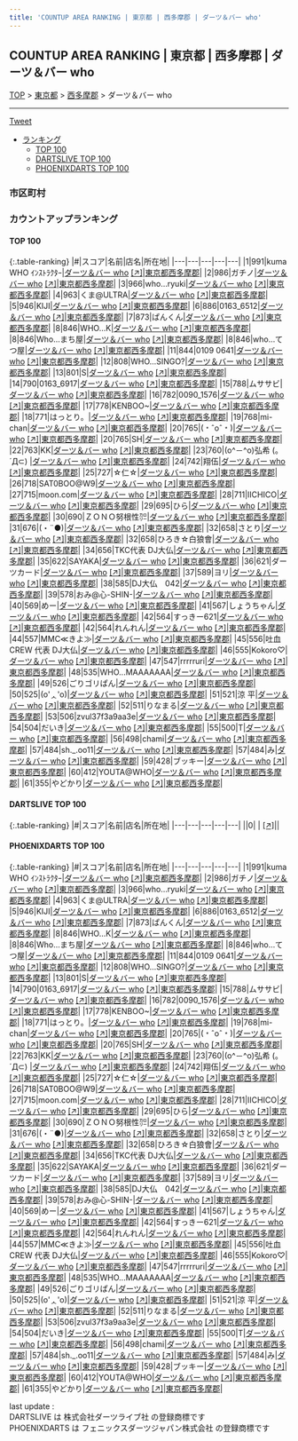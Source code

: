 ```yaml
---
title: 'COUNTUP AREA RANKING | 東京都 | 西多摩郡 | ダーツ＆バー who'
---
```

## COUNTUP AREA RANKING | 東京都 | 西多摩郡 | ダーツ＆バー who

[TOP](/darts/rank/) > [東京都](/darts/rank/東京都/) > [西多摩郡](/darts/rank/東京都/西多摩郡/) > ダーツ＆バー who

___

<a href="https://twitter.com/share?ref_src=twsrc%5Etfw" data-text="COUNTUP AREA RANKING | 東京都西多摩郡ダーツ＆バー who" class="twitter-share-button" data-hashtags="DARTSLIVE,PHOENIXDARTS,darts,ダーツ" data-show-count="false">Tweet</a>

* [ランキング](#カウントアップランキング)
    * [TOP 100](#top-100)
    * [DARTSLIVE TOP 100](#dartslive-top-100)
    * [PHOENIXDARTS TOP 100](#phoenixdarts-top-100)

### 市区町村

<ul>

</ul>

### カウントアップランキング

#### TOP 100



{:.table-ranking}
|#|スコア|名前|店名|所在地|
|---|---|---|---|---|
|1|991|<span class="rank-name-pd">kuma WHO ｲﾝｽﾄﾗｸﾀｰ</span>|<a href="/darts/rank/shops/52078.html">ダーツ＆バー who</a> <a href="https://vs.phoenixdarts.com/jp/shop/shopDetailInfo/s_52078?s_seq=52078">[↗]</a>|<a href="/darts/rank/東京都/西多摩郡">東京都西多摩郡</a>|
|2|986|<span class="rank-name-pd">ガチノ</span>|<a href="/darts/rank/shops/52078.html">ダーツ＆バー who</a> <a href="https://vs.phoenixdarts.com/jp/shop/shopDetailInfo/s_52078?s_seq=52078">[↗]</a>|<a href="/darts/rank/東京都/西多摩郡">東京都西多摩郡</a>|
|3|966|<span class="rank-name-pd">who...ryuki</span>|<a href="/darts/rank/shops/52078.html">ダーツ＆バー who</a> <a href="https://vs.phoenixdarts.com/jp/shop/shopDetailInfo/s_52078?s_seq=52078">[↗]</a>|<a href="/darts/rank/東京都/西多摩郡">東京都西多摩郡</a>|
|4|963|<span class="rank-name-pd">くま@ULTRA</span>|<a href="/darts/rank/shops/52078.html">ダーツ＆バー who</a> <a href="https://vs.phoenixdarts.com/jp/shop/shopDetailInfo/s_52078?s_seq=52078">[↗]</a>|<a href="/darts/rank/東京都/西多摩郡">東京都西多摩郡</a>|
|5|946|<span class="rank-name-pd">KIJI</span>|<a href="/darts/rank/shops/52078.html">ダーツ＆バー who</a> <a href="https://vs.phoenixdarts.com/jp/shop/shopDetailInfo/s_52078?s_seq=52078">[↗]</a>|<a href="/darts/rank/東京都/西多摩郡">東京都西多摩郡</a>|
|6|886|<span class="rank-name-pd">0163_6512</span>|<a href="/darts/rank/shops/52078.html">ダーツ＆バー who</a> <a href="https://vs.phoenixdarts.com/jp/shop/shopDetailInfo/s_52078?s_seq=52078">[↗]</a>|<a href="/darts/rank/東京都/西多摩郡">東京都西多摩郡</a>|
|7|873|<span class="rank-name-pd">ぱんくん</span>|<a href="/darts/rank/shops/52078.html">ダーツ＆バー who</a> <a href="https://vs.phoenixdarts.com/jp/shop/shopDetailInfo/s_52078?s_seq=52078">[↗]</a>|<a href="/darts/rank/東京都/西多摩郡">東京都西多摩郡</a>|
|8|846|<span class="rank-name-pd">WHO...K</span>|<a href="/darts/rank/shops/52078.html">ダーツ＆バー who</a> <a href="https://vs.phoenixdarts.com/jp/shop/shopDetailInfo/s_52078?s_seq=52078">[↗]</a>|<a href="/darts/rank/東京都/西多摩郡">東京都西多摩郡</a>|
|8|846|<span class="rank-name-pd">Who...まち屋</span>|<a href="/darts/rank/shops/52078.html">ダーツ＆バー who</a> <a href="https://vs.phoenixdarts.com/jp/shop/shopDetailInfo/s_52078?s_seq=52078">[↗]</a>|<a href="/darts/rank/東京都/西多摩郡">東京都西多摩郡</a>|
|8|846|<span class="rank-name-pd">who...てつ屋</span>|<a href="/darts/rank/shops/52078.html">ダーツ＆バー who</a> <a href="https://vs.phoenixdarts.com/jp/shop/shopDetailInfo/s_52078?s_seq=52078">[↗]</a>|<a href="/darts/rank/東京都/西多摩郡">東京都西多摩郡</a>|
|11|844|<span class="rank-name-pd">0109 0641</span>|<a href="/darts/rank/shops/52078.html">ダーツ＆バー who</a> <a href="https://vs.phoenixdarts.com/jp/shop/shopDetailInfo/s_52078?s_seq=52078">[↗]</a>|<a href="/darts/rank/東京都/西多摩郡">東京都西多摩郡</a>|
|12|808|<span class="rank-name-pd">WHO...SINGO?</span>|<a href="/darts/rank/shops/52078.html">ダーツ＆バー who</a> <a href="https://vs.phoenixdarts.com/jp/shop/shopDetailInfo/s_52078?s_seq=52078">[↗]</a>|<a href="/darts/rank/東京都/西多摩郡">東京都西多摩郡</a>|
|13|801|<span class="rank-name-pd">S</span>|<a href="/darts/rank/shops/52078.html">ダーツ＆バー who</a> <a href="https://vs.phoenixdarts.com/jp/shop/shopDetailInfo/s_52078?s_seq=52078">[↗]</a>|<a href="/darts/rank/東京都/西多摩郡">東京都西多摩郡</a>|
|14|790|<span class="rank-name-pd">0163_6917</span>|<a href="/darts/rank/shops/52078.html">ダーツ＆バー who</a> <a href="https://vs.phoenixdarts.com/jp/shop/shopDetailInfo/s_52078?s_seq=52078">[↗]</a>|<a href="/darts/rank/東京都/西多摩郡">東京都西多摩郡</a>|
|15|788|<span class="rank-name-pd">ムササビ</span>|<a href="/darts/rank/shops/52078.html">ダーツ＆バー who</a> <a href="https://vs.phoenixdarts.com/jp/shop/shopDetailInfo/s_52078?s_seq=52078">[↗]</a>|<a href="/darts/rank/東京都/西多摩郡">東京都西多摩郡</a>|
|16|782|<span class="rank-name-pd">0090_1576</span>|<a href="/darts/rank/shops/52078.html">ダーツ＆バー who</a> <a href="https://vs.phoenixdarts.com/jp/shop/shopDetailInfo/s_52078?s_seq=52078">[↗]</a>|<a href="/darts/rank/東京都/西多摩郡">東京都西多摩郡</a>|
|17|778|<span class="rank-name-pd">KENBOO~</span>|<a href="/darts/rank/shops/52078.html">ダーツ＆バー who</a> <a href="https://vs.phoenixdarts.com/jp/shop/shopDetailInfo/s_52078?s_seq=52078">[↗]</a>|<a href="/darts/rank/東京都/西多摩郡">東京都西多摩郡</a>|
|18|771|<span class="rank-name-pd">はっとり。</span>|<a href="/darts/rank/shops/52078.html">ダーツ＆バー who</a> <a href="https://vs.phoenixdarts.com/jp/shop/shopDetailInfo/s_52078?s_seq=52078">[↗]</a>|<a href="/darts/rank/東京都/西多摩郡">東京都西多摩郡</a>|
|19|768|<span class="rank-name-pd">mi-chan</span>|<a href="/darts/rank/shops/52078.html">ダーツ＆バー who</a> <a href="https://vs.phoenixdarts.com/jp/shop/shopDetailInfo/s_52078?s_seq=52078">[↗]</a>|<a href="/darts/rank/東京都/西多摩郡">東京都西多摩郡</a>|
|20|765|<span class="rank-name-pd">(﹡ˆoˆ﹡)</span>|<a href="/darts/rank/shops/52078.html">ダーツ＆バー who</a> <a href="https://vs.phoenixdarts.com/jp/shop/shopDetailInfo/s_52078?s_seq=52078">[↗]</a>|<a href="/darts/rank/東京都/西多摩郡">東京都西多摩郡</a>|
|20|765|<span class="rank-name-pd">SH</span>|<a href="/darts/rank/shops/52078.html">ダーツ＆バー who</a> <a href="https://vs.phoenixdarts.com/jp/shop/shopDetailInfo/s_52078?s_seq=52078">[↗]</a>|<a href="/darts/rank/東京都/西多摩郡">東京都西多摩郡</a>|
|22|763|<span class="rank-name-pd">KK</span>|<a href="/darts/rank/shops/52078.html">ダーツ＆バー who</a> <a href="https://vs.phoenixdarts.com/jp/shop/shopDetailInfo/s_52078?s_seq=52078">[↗]</a>|<a href="/darts/rank/東京都/西多摩郡">東京都西多摩郡</a>|
|23|760|<span class="rank-name-pd">(o^－^o)弘希 (。´Д⊂)     </span>|<a href="/darts/rank/shops/52078.html">ダーツ＆バー who</a> <a href="https://vs.phoenixdarts.com/jp/shop/shopDetailInfo/s_52078?s_seq=52078">[↗]</a>|<a href="/darts/rank/東京都/西多摩郡">東京都西多摩郡</a>|
|24|742|<span class="rank-name-pd">翔伍</span>|<a href="/darts/rank/shops/52078.html">ダーツ＆バー who</a> <a href="https://vs.phoenixdarts.com/jp/shop/shopDetailInfo/s_52078?s_seq=52078">[↗]</a>|<a href="/darts/rank/東京都/西多摩郡">東京都西多摩郡</a>|
|25|727|<span class="rank-name-pd">☆仁☆</span>|<a href="/darts/rank/shops/52078.html">ダーツ＆バー who</a> <a href="https://vs.phoenixdarts.com/jp/shop/shopDetailInfo/s_52078?s_seq=52078">[↗]</a>|<a href="/darts/rank/東京都/西多摩郡">東京都西多摩郡</a>|
|26|718|<span class="rank-name-pd">SAT0BOO@W9</span>|<a href="/darts/rank/shops/52078.html">ダーツ＆バー who</a> <a href="https://vs.phoenixdarts.com/jp/shop/shopDetailInfo/s_52078?s_seq=52078">[↗]</a>|<a href="/darts/rank/東京都/西多摩郡">東京都西多摩郡</a>|
|27|715|<span class="rank-name-pd">moon.com</span>|<a href="/darts/rank/shops/52078.html">ダーツ＆バー who</a> <a href="https://vs.phoenixdarts.com/jp/shop/shopDetailInfo/s_52078?s_seq=52078">[↗]</a>|<a href="/darts/rank/東京都/西多摩郡">東京都西多摩郡</a>|
|28|711|<span class="rank-name-pd">IICHICO</span>|<a href="/darts/rank/shops/52078.html">ダーツ＆バー who</a> <a href="https://vs.phoenixdarts.com/jp/shop/shopDetailInfo/s_52078?s_seq=52078">[↗]</a>|<a href="/darts/rank/東京都/西多摩郡">東京都西多摩郡</a>|
|29|695|<span class="rank-name-pd">ひら</span>|<a href="/darts/rank/shops/52078.html">ダーツ＆バー who</a> <a href="https://vs.phoenixdarts.com/jp/shop/shopDetailInfo/s_52078?s_seq=52078">[↗]</a>|<a href="/darts/rank/東京都/西多摩郡">東京都西多摩郡</a>|
|30|690|<span class="rank-name-pd">ＺＯＮＯ努根性㌍</span>|<a href="/darts/rank/shops/52078.html">ダーツ＆バー who</a> <a href="https://vs.phoenixdarts.com/jp/shop/shopDetailInfo/s_52078?s_seq=52078">[↗]</a>|<a href="/darts/rank/東京都/西多摩郡">東京都西多摩郡</a>|
|31|676|<span class="rank-name-pd">(・¨●)</span>|<a href="/darts/rank/shops/52078.html">ダーツ＆バー who</a> <a href="https://vs.phoenixdarts.com/jp/shop/shopDetailInfo/s_52078?s_seq=52078">[↗]</a>|<a href="/darts/rank/東京都/西多摩郡">東京都西多摩郡</a>|
|32|658|<span class="rank-name-pd">さとり</span>|<a href="/darts/rank/shops/52078.html">ダーツ＆バー who</a> <a href="https://vs.phoenixdarts.com/jp/shop/shopDetailInfo/s_52078?s_seq=52078">[↗]</a>|<a href="/darts/rank/東京都/西多摩郡">東京都西多摩郡</a>|
|32|658|<span class="rank-name-pd">ひろき☆白狼會</span>|<a href="/darts/rank/shops/52078.html">ダーツ＆バー who</a> <a href="https://vs.phoenixdarts.com/jp/shop/shopDetailInfo/s_52078?s_seq=52078">[↗]</a>|<a href="/darts/rank/東京都/西多摩郡">東京都西多摩郡</a>|
|34|656|<span class="rank-name-pd">TKC代表 DJ大仏</span>|<a href="/darts/rank/shops/52078.html">ダーツ＆バー who</a> <a href="https://vs.phoenixdarts.com/jp/shop/shopDetailInfo/s_52078?s_seq=52078">[↗]</a>|<a href="/darts/rank/東京都/西多摩郡">東京都西多摩郡</a>|
|35|622|<span class="rank-name-pd">SAYAKA</span>|<a href="/darts/rank/shops/52078.html">ダーツ＆バー who</a> <a href="https://vs.phoenixdarts.com/jp/shop/shopDetailInfo/s_52078?s_seq=52078">[↗]</a>|<a href="/darts/rank/東京都/西多摩郡">東京都西多摩郡</a>|
|36|621|<span class="rank-name-pd">ダーツカード</span>|<a href="/darts/rank/shops/52078.html">ダーツ＆バー who</a> <a href="https://vs.phoenixdarts.com/jp/shop/shopDetailInfo/s_52078?s_seq=52078">[↗]</a>|<a href="/darts/rank/東京都/西多摩郡">東京都西多摩郡</a>|
|37|589|<span class="rank-name-pd">ヨリ</span>|<a href="/darts/rank/shops/52078.html">ダーツ＆バー who</a> <a href="https://vs.phoenixdarts.com/jp/shop/shopDetailInfo/s_52078?s_seq=52078">[↗]</a>|<a href="/darts/rank/東京都/西多摩郡">東京都西多摩郡</a>|
|38|585|<span class="rank-name-pd">DJ大仏　042</span>|<a href="/darts/rank/shops/52078.html">ダーツ＆バー who</a> <a href="https://vs.phoenixdarts.com/jp/shop/shopDetailInfo/s_52078?s_seq=52078">[↗]</a>|<a href="/darts/rank/東京都/西多摩郡">東京都西多摩郡</a>|
|39|578|<span class="rank-name-pd">おみ@心-SHIN-</span>|<a href="/darts/rank/shops/52078.html">ダーツ＆バー who</a> <a href="https://vs.phoenixdarts.com/jp/shop/shopDetailInfo/s_52078?s_seq=52078">[↗]</a>|<a href="/darts/rank/東京都/西多摩郡">東京都西多摩郡</a>|
|40|569|<span class="rank-name-pd">めー</span>|<a href="/darts/rank/shops/52078.html">ダーツ＆バー who</a> <a href="https://vs.phoenixdarts.com/jp/shop/shopDetailInfo/s_52078?s_seq=52078">[↗]</a>|<a href="/darts/rank/東京都/西多摩郡">東京都西多摩郡</a>|
|41|567|<span class="rank-name-pd">しょうちゃん</span>|<a href="/darts/rank/shops/52078.html">ダーツ＆バー who</a> <a href="https://vs.phoenixdarts.com/jp/shop/shopDetailInfo/s_52078?s_seq=52078">[↗]</a>|<a href="/darts/rank/東京都/西多摩郡">東京都西多摩郡</a>|
|42|564|<span class="rank-name-pd">すっきー621</span>|<a href="/darts/rank/shops/52078.html">ダーツ＆バー who</a> <a href="https://vs.phoenixdarts.com/jp/shop/shopDetailInfo/s_52078?s_seq=52078">[↗]</a>|<a href="/darts/rank/東京都/西多摩郡">東京都西多摩郡</a>|
|42|564|<span class="rank-name-pd">れんれん</span>|<a href="/darts/rank/shops/52078.html">ダーツ＆バー who</a> <a href="https://vs.phoenixdarts.com/jp/shop/shopDetailInfo/s_52078?s_seq=52078">[↗]</a>|<a href="/darts/rank/東京都/西多摩郡">東京都西多摩郡</a>|
|44|557|<span class="rank-name-pd">MMC≪きよ≫</span>|<a href="/darts/rank/shops/52078.html">ダーツ＆バー who</a> <a href="https://vs.phoenixdarts.com/jp/shop/shopDetailInfo/s_52078?s_seq=52078">[↗]</a>|<a href="/darts/rank/東京都/西多摩郡">東京都西多摩郡</a>|
|45|556|<span class="rank-name-pd">吐血CREW 代表 DJ大仏</span>|<a href="/darts/rank/shops/52078.html">ダーツ＆バー who</a> <a href="https://vs.phoenixdarts.com/jp/shop/shopDetailInfo/s_52078?s_seq=52078">[↗]</a>|<a href="/darts/rank/東京都/西多摩郡">東京都西多摩郡</a>|
|46|555|<span class="rank-name-pd">Kokoro♡</span>|<a href="/darts/rank/shops/52078.html">ダーツ＆バー who</a> <a href="https://vs.phoenixdarts.com/jp/shop/shopDetailInfo/s_52078?s_seq=52078">[↗]</a>|<a href="/darts/rank/東京都/西多摩郡">東京都西多摩郡</a>|
|47|547|<span class="rank-name-pd">rrrrruri</span>|<a href="/darts/rank/shops/52078.html">ダーツ＆バー who</a> <a href="https://vs.phoenixdarts.com/jp/shop/shopDetailInfo/s_52078?s_seq=52078">[↗]</a>|<a href="/darts/rank/東京都/西多摩郡">東京都西多摩郡</a>|
|48|535|<span class="rank-name-pd">WHO...MAAAAAAA</span>|<a href="/darts/rank/shops/52078.html">ダーツ＆バー who</a> <a href="https://vs.phoenixdarts.com/jp/shop/shopDetailInfo/s_52078?s_seq=52078">[↗]</a>|<a href="/darts/rank/東京都/西多摩郡">東京都西多摩郡</a>|
|49|526|<span class="rank-name-pd">ごりゴリぱん</span>|<a href="/darts/rank/shops/52078.html">ダーツ＆バー who</a> <a href="https://vs.phoenixdarts.com/jp/shop/shopDetailInfo/s_52078?s_seq=52078">[↗]</a>|<a href="/darts/rank/東京都/西多摩郡">東京都西多摩郡</a>|
|50|525|<span class="rank-name-pd">(o&#x27;ᆺ&#x27;o)</span>|<a href="/darts/rank/shops/52078.html">ダーツ＆バー who</a> <a href="https://vs.phoenixdarts.com/jp/shop/shopDetailInfo/s_52078?s_seq=52078">[↗]</a>|<a href="/darts/rank/東京都/西多摩郡">東京都西多摩郡</a>|
|51|521|<span class="rank-name-pd">涼 平</span>|<a href="/darts/rank/shops/52078.html">ダーツ＆バー who</a> <a href="https://vs.phoenixdarts.com/jp/shop/shopDetailInfo/s_52078?s_seq=52078">[↗]</a>|<a href="/darts/rank/東京都/西多摩郡">東京都西多摩郡</a>|
|52|511|<span class="rank-name-pd">りなまる</span>|<a href="/darts/rank/shops/52078.html">ダーツ＆バー who</a> <a href="https://vs.phoenixdarts.com/jp/shop/shopDetailInfo/s_52078?s_seq=52078">[↗]</a>|<a href="/darts/rank/東京都/西多摩郡">東京都西多摩郡</a>|
|53|506|<span class="rank-name-pd">zvul37f3a9aa3e</span>|<a href="/darts/rank/shops/52078.html">ダーツ＆バー who</a> <a href="https://vs.phoenixdarts.com/jp/shop/shopDetailInfo/s_52078?s_seq=52078">[↗]</a>|<a href="/darts/rank/東京都/西多摩郡">東京都西多摩郡</a>|
|54|504|<span class="rank-name-pd">だいき</span>|<a href="/darts/rank/shops/52078.html">ダーツ＆バー who</a> <a href="https://vs.phoenixdarts.com/jp/shop/shopDetailInfo/s_52078?s_seq=52078">[↗]</a>|<a href="/darts/rank/東京都/西多摩郡">東京都西多摩郡</a>|
|55|500|<span class="rank-name-pd">T</span>|<a href="/darts/rank/shops/52078.html">ダーツ＆バー who</a> <a href="https://vs.phoenixdarts.com/jp/shop/shopDetailInfo/s_52078?s_seq=52078">[↗]</a>|<a href="/darts/rank/東京都/西多摩郡">東京都西多摩郡</a>|
|56|498|<span class="rank-name-pd">chami</span>|<a href="/darts/rank/shops/52078.html">ダーツ＆バー who</a> <a href="https://vs.phoenixdarts.com/jp/shop/shopDetailInfo/s_52078?s_seq=52078">[↗]</a>|<a href="/darts/rank/東京都/西多摩郡">東京都西多摩郡</a>|
|57|484|<span class="rank-name-pd">sh._.oo11</span>|<a href="/darts/rank/shops/52078.html">ダーツ＆バー who</a> <a href="https://vs.phoenixdarts.com/jp/shop/shopDetailInfo/s_52078?s_seq=52078">[↗]</a>|<a href="/darts/rank/東京都/西多摩郡">東京都西多摩郡</a>|
|57|484|<span class="rank-name-pd">み</span>|<a href="/darts/rank/shops/52078.html">ダーツ＆バー who</a> <a href="https://vs.phoenixdarts.com/jp/shop/shopDetailInfo/s_52078?s_seq=52078">[↗]</a>|<a href="/darts/rank/東京都/西多摩郡">東京都西多摩郡</a>|
|59|428|<span class="rank-name-pd">ブッキー</span>|<a href="/darts/rank/shops/52078.html">ダーツ＆バー who</a> <a href="https://vs.phoenixdarts.com/jp/shop/shopDetailInfo/s_52078?s_seq=52078">[↗]</a>|<a href="/darts/rank/東京都/西多摩郡">東京都西多摩郡</a>|
|60|412|<span class="rank-name-pd">YOUTA@WHO</span>|<a href="/darts/rank/shops/52078.html">ダーツ＆バー who</a> <a href="https://vs.phoenixdarts.com/jp/shop/shopDetailInfo/s_52078?s_seq=52078">[↗]</a>|<a href="/darts/rank/東京都/西多摩郡">東京都西多摩郡</a>|
|61|355|<span class="rank-name-pd">やどかり</span>|<a href="/darts/rank/shops/52078.html">ダーツ＆バー who</a> <a href="https://vs.phoenixdarts.com/jp/shop/shopDetailInfo/s_52078?s_seq=52078">[↗]</a>|<a href="/darts/rank/東京都/西多摩郡">東京都西多摩郡</a>|


#### DARTSLIVE TOP 100



{:.table-ranking}
|#|スコア|名前|店名|所在地|
|---|---|---|---|---|
||0|<span class="rank-name-dl"> </span>|<a href="/darts/rank/shops/.html"></a> <a href="">[↗]</a>|<a href="/darts/rank//"></a>|


#### PHOENIXDARTS TOP 100



{:.table-ranking}
|#|スコア|名前|店名|所在地|
|---|---|---|---|---|
|1|991|<span class="rank-name-pd">kuma WHO ｲﾝｽﾄﾗｸﾀｰ</span>|<a href="/darts/rank/shops/52078.html">ダーツ＆バー who</a> <a href="https://vs.phoenixdarts.com/jp/shop/shopDetailInfo/s_52078?s_seq=52078">[↗]</a>|<a href="/darts/rank/東京都/西多摩郡">東京都西多摩郡</a>|
|2|986|<span class="rank-name-pd">ガチノ</span>|<a href="/darts/rank/shops/52078.html">ダーツ＆バー who</a> <a href="https://vs.phoenixdarts.com/jp/shop/shopDetailInfo/s_52078?s_seq=52078">[↗]</a>|<a href="/darts/rank/東京都/西多摩郡">東京都西多摩郡</a>|
|3|966|<span class="rank-name-pd">who...ryuki</span>|<a href="/darts/rank/shops/52078.html">ダーツ＆バー who</a> <a href="https://vs.phoenixdarts.com/jp/shop/shopDetailInfo/s_52078?s_seq=52078">[↗]</a>|<a href="/darts/rank/東京都/西多摩郡">東京都西多摩郡</a>|
|4|963|<span class="rank-name-pd">くま@ULTRA</span>|<a href="/darts/rank/shops/52078.html">ダーツ＆バー who</a> <a href="https://vs.phoenixdarts.com/jp/shop/shopDetailInfo/s_52078?s_seq=52078">[↗]</a>|<a href="/darts/rank/東京都/西多摩郡">東京都西多摩郡</a>|
|5|946|<span class="rank-name-pd">KIJI</span>|<a href="/darts/rank/shops/52078.html">ダーツ＆バー who</a> <a href="https://vs.phoenixdarts.com/jp/shop/shopDetailInfo/s_52078?s_seq=52078">[↗]</a>|<a href="/darts/rank/東京都/西多摩郡">東京都西多摩郡</a>|
|6|886|<span class="rank-name-pd">0163_6512</span>|<a href="/darts/rank/shops/52078.html">ダーツ＆バー who</a> <a href="https://vs.phoenixdarts.com/jp/shop/shopDetailInfo/s_52078?s_seq=52078">[↗]</a>|<a href="/darts/rank/東京都/西多摩郡">東京都西多摩郡</a>|
|7|873|<span class="rank-name-pd">ぱんくん</span>|<a href="/darts/rank/shops/52078.html">ダーツ＆バー who</a> <a href="https://vs.phoenixdarts.com/jp/shop/shopDetailInfo/s_52078?s_seq=52078">[↗]</a>|<a href="/darts/rank/東京都/西多摩郡">東京都西多摩郡</a>|
|8|846|<span class="rank-name-pd">WHO...K</span>|<a href="/darts/rank/shops/52078.html">ダーツ＆バー who</a> <a href="https://vs.phoenixdarts.com/jp/shop/shopDetailInfo/s_52078?s_seq=52078">[↗]</a>|<a href="/darts/rank/東京都/西多摩郡">東京都西多摩郡</a>|
|8|846|<span class="rank-name-pd">Who...まち屋</span>|<a href="/darts/rank/shops/52078.html">ダーツ＆バー who</a> <a href="https://vs.phoenixdarts.com/jp/shop/shopDetailInfo/s_52078?s_seq=52078">[↗]</a>|<a href="/darts/rank/東京都/西多摩郡">東京都西多摩郡</a>|
|8|846|<span class="rank-name-pd">who...てつ屋</span>|<a href="/darts/rank/shops/52078.html">ダーツ＆バー who</a> <a href="https://vs.phoenixdarts.com/jp/shop/shopDetailInfo/s_52078?s_seq=52078">[↗]</a>|<a href="/darts/rank/東京都/西多摩郡">東京都西多摩郡</a>|
|11|844|<span class="rank-name-pd">0109 0641</span>|<a href="/darts/rank/shops/52078.html">ダーツ＆バー who</a> <a href="https://vs.phoenixdarts.com/jp/shop/shopDetailInfo/s_52078?s_seq=52078">[↗]</a>|<a href="/darts/rank/東京都/西多摩郡">東京都西多摩郡</a>|
|12|808|<span class="rank-name-pd">WHO...SINGO?</span>|<a href="/darts/rank/shops/52078.html">ダーツ＆バー who</a> <a href="https://vs.phoenixdarts.com/jp/shop/shopDetailInfo/s_52078?s_seq=52078">[↗]</a>|<a href="/darts/rank/東京都/西多摩郡">東京都西多摩郡</a>|
|13|801|<span class="rank-name-pd">S</span>|<a href="/darts/rank/shops/52078.html">ダーツ＆バー who</a> <a href="https://vs.phoenixdarts.com/jp/shop/shopDetailInfo/s_52078?s_seq=52078">[↗]</a>|<a href="/darts/rank/東京都/西多摩郡">東京都西多摩郡</a>|
|14|790|<span class="rank-name-pd">0163_6917</span>|<a href="/darts/rank/shops/52078.html">ダーツ＆バー who</a> <a href="https://vs.phoenixdarts.com/jp/shop/shopDetailInfo/s_52078?s_seq=52078">[↗]</a>|<a href="/darts/rank/東京都/西多摩郡">東京都西多摩郡</a>|
|15|788|<span class="rank-name-pd">ムササビ</span>|<a href="/darts/rank/shops/52078.html">ダーツ＆バー who</a> <a href="https://vs.phoenixdarts.com/jp/shop/shopDetailInfo/s_52078?s_seq=52078">[↗]</a>|<a href="/darts/rank/東京都/西多摩郡">東京都西多摩郡</a>|
|16|782|<span class="rank-name-pd">0090_1576</span>|<a href="/darts/rank/shops/52078.html">ダーツ＆バー who</a> <a href="https://vs.phoenixdarts.com/jp/shop/shopDetailInfo/s_52078?s_seq=52078">[↗]</a>|<a href="/darts/rank/東京都/西多摩郡">東京都西多摩郡</a>|
|17|778|<span class="rank-name-pd">KENBOO~</span>|<a href="/darts/rank/shops/52078.html">ダーツ＆バー who</a> <a href="https://vs.phoenixdarts.com/jp/shop/shopDetailInfo/s_52078?s_seq=52078">[↗]</a>|<a href="/darts/rank/東京都/西多摩郡">東京都西多摩郡</a>|
|18|771|<span class="rank-name-pd">はっとり。</span>|<a href="/darts/rank/shops/52078.html">ダーツ＆バー who</a> <a href="https://vs.phoenixdarts.com/jp/shop/shopDetailInfo/s_52078?s_seq=52078">[↗]</a>|<a href="/darts/rank/東京都/西多摩郡">東京都西多摩郡</a>|
|19|768|<span class="rank-name-pd">mi-chan</span>|<a href="/darts/rank/shops/52078.html">ダーツ＆バー who</a> <a href="https://vs.phoenixdarts.com/jp/shop/shopDetailInfo/s_52078?s_seq=52078">[↗]</a>|<a href="/darts/rank/東京都/西多摩郡">東京都西多摩郡</a>|
|20|765|<span class="rank-name-pd">(﹡ˆoˆ﹡)</span>|<a href="/darts/rank/shops/52078.html">ダーツ＆バー who</a> <a href="https://vs.phoenixdarts.com/jp/shop/shopDetailInfo/s_52078?s_seq=52078">[↗]</a>|<a href="/darts/rank/東京都/西多摩郡">東京都西多摩郡</a>|
|20|765|<span class="rank-name-pd">SH</span>|<a href="/darts/rank/shops/52078.html">ダーツ＆バー who</a> <a href="https://vs.phoenixdarts.com/jp/shop/shopDetailInfo/s_52078?s_seq=52078">[↗]</a>|<a href="/darts/rank/東京都/西多摩郡">東京都西多摩郡</a>|
|22|763|<span class="rank-name-pd">KK</span>|<a href="/darts/rank/shops/52078.html">ダーツ＆バー who</a> <a href="https://vs.phoenixdarts.com/jp/shop/shopDetailInfo/s_52078?s_seq=52078">[↗]</a>|<a href="/darts/rank/東京都/西多摩郡">東京都西多摩郡</a>|
|23|760|<span class="rank-name-pd">(o^－^o)弘希 (。´Д⊂)     </span>|<a href="/darts/rank/shops/52078.html">ダーツ＆バー who</a> <a href="https://vs.phoenixdarts.com/jp/shop/shopDetailInfo/s_52078?s_seq=52078">[↗]</a>|<a href="/darts/rank/東京都/西多摩郡">東京都西多摩郡</a>|
|24|742|<span class="rank-name-pd">翔伍</span>|<a href="/darts/rank/shops/52078.html">ダーツ＆バー who</a> <a href="https://vs.phoenixdarts.com/jp/shop/shopDetailInfo/s_52078?s_seq=52078">[↗]</a>|<a href="/darts/rank/東京都/西多摩郡">東京都西多摩郡</a>|
|25|727|<span class="rank-name-pd">☆仁☆</span>|<a href="/darts/rank/shops/52078.html">ダーツ＆バー who</a> <a href="https://vs.phoenixdarts.com/jp/shop/shopDetailInfo/s_52078?s_seq=52078">[↗]</a>|<a href="/darts/rank/東京都/西多摩郡">東京都西多摩郡</a>|
|26|718|<span class="rank-name-pd">SAT0BOO@W9</span>|<a href="/darts/rank/shops/52078.html">ダーツ＆バー who</a> <a href="https://vs.phoenixdarts.com/jp/shop/shopDetailInfo/s_52078?s_seq=52078">[↗]</a>|<a href="/darts/rank/東京都/西多摩郡">東京都西多摩郡</a>|
|27|715|<span class="rank-name-pd">moon.com</span>|<a href="/darts/rank/shops/52078.html">ダーツ＆バー who</a> <a href="https://vs.phoenixdarts.com/jp/shop/shopDetailInfo/s_52078?s_seq=52078">[↗]</a>|<a href="/darts/rank/東京都/西多摩郡">東京都西多摩郡</a>|
|28|711|<span class="rank-name-pd">IICHICO</span>|<a href="/darts/rank/shops/52078.html">ダーツ＆バー who</a> <a href="https://vs.phoenixdarts.com/jp/shop/shopDetailInfo/s_52078?s_seq=52078">[↗]</a>|<a href="/darts/rank/東京都/西多摩郡">東京都西多摩郡</a>|
|29|695|<span class="rank-name-pd">ひら</span>|<a href="/darts/rank/shops/52078.html">ダーツ＆バー who</a> <a href="https://vs.phoenixdarts.com/jp/shop/shopDetailInfo/s_52078?s_seq=52078">[↗]</a>|<a href="/darts/rank/東京都/西多摩郡">東京都西多摩郡</a>|
|30|690|<span class="rank-name-pd">ＺＯＮＯ努根性㌍</span>|<a href="/darts/rank/shops/52078.html">ダーツ＆バー who</a> <a href="https://vs.phoenixdarts.com/jp/shop/shopDetailInfo/s_52078?s_seq=52078">[↗]</a>|<a href="/darts/rank/東京都/西多摩郡">東京都西多摩郡</a>|
|31|676|<span class="rank-name-pd">(・¨●)</span>|<a href="/darts/rank/shops/52078.html">ダーツ＆バー who</a> <a href="https://vs.phoenixdarts.com/jp/shop/shopDetailInfo/s_52078?s_seq=52078">[↗]</a>|<a href="/darts/rank/東京都/西多摩郡">東京都西多摩郡</a>|
|32|658|<span class="rank-name-pd">さとり</span>|<a href="/darts/rank/shops/52078.html">ダーツ＆バー who</a> <a href="https://vs.phoenixdarts.com/jp/shop/shopDetailInfo/s_52078?s_seq=52078">[↗]</a>|<a href="/darts/rank/東京都/西多摩郡">東京都西多摩郡</a>|
|32|658|<span class="rank-name-pd">ひろき☆白狼會</span>|<a href="/darts/rank/shops/52078.html">ダーツ＆バー who</a> <a href="https://vs.phoenixdarts.com/jp/shop/shopDetailInfo/s_52078?s_seq=52078">[↗]</a>|<a href="/darts/rank/東京都/西多摩郡">東京都西多摩郡</a>|
|34|656|<span class="rank-name-pd">TKC代表 DJ大仏</span>|<a href="/darts/rank/shops/52078.html">ダーツ＆バー who</a> <a href="https://vs.phoenixdarts.com/jp/shop/shopDetailInfo/s_52078?s_seq=52078">[↗]</a>|<a href="/darts/rank/東京都/西多摩郡">東京都西多摩郡</a>|
|35|622|<span class="rank-name-pd">SAYAKA</span>|<a href="/darts/rank/shops/52078.html">ダーツ＆バー who</a> <a href="https://vs.phoenixdarts.com/jp/shop/shopDetailInfo/s_52078?s_seq=52078">[↗]</a>|<a href="/darts/rank/東京都/西多摩郡">東京都西多摩郡</a>|
|36|621|<span class="rank-name-pd">ダーツカード</span>|<a href="/darts/rank/shops/52078.html">ダーツ＆バー who</a> <a href="https://vs.phoenixdarts.com/jp/shop/shopDetailInfo/s_52078?s_seq=52078">[↗]</a>|<a href="/darts/rank/東京都/西多摩郡">東京都西多摩郡</a>|
|37|589|<span class="rank-name-pd">ヨリ</span>|<a href="/darts/rank/shops/52078.html">ダーツ＆バー who</a> <a href="https://vs.phoenixdarts.com/jp/shop/shopDetailInfo/s_52078?s_seq=52078">[↗]</a>|<a href="/darts/rank/東京都/西多摩郡">東京都西多摩郡</a>|
|38|585|<span class="rank-name-pd">DJ大仏　042</span>|<a href="/darts/rank/shops/52078.html">ダーツ＆バー who</a> <a href="https://vs.phoenixdarts.com/jp/shop/shopDetailInfo/s_52078?s_seq=52078">[↗]</a>|<a href="/darts/rank/東京都/西多摩郡">東京都西多摩郡</a>|
|39|578|<span class="rank-name-pd">おみ@心-SHIN-</span>|<a href="/darts/rank/shops/52078.html">ダーツ＆バー who</a> <a href="https://vs.phoenixdarts.com/jp/shop/shopDetailInfo/s_52078?s_seq=52078">[↗]</a>|<a href="/darts/rank/東京都/西多摩郡">東京都西多摩郡</a>|
|40|569|<span class="rank-name-pd">めー</span>|<a href="/darts/rank/shops/52078.html">ダーツ＆バー who</a> <a href="https://vs.phoenixdarts.com/jp/shop/shopDetailInfo/s_52078?s_seq=52078">[↗]</a>|<a href="/darts/rank/東京都/西多摩郡">東京都西多摩郡</a>|
|41|567|<span class="rank-name-pd">しょうちゃん</span>|<a href="/darts/rank/shops/52078.html">ダーツ＆バー who</a> <a href="https://vs.phoenixdarts.com/jp/shop/shopDetailInfo/s_52078?s_seq=52078">[↗]</a>|<a href="/darts/rank/東京都/西多摩郡">東京都西多摩郡</a>|
|42|564|<span class="rank-name-pd">すっきー621</span>|<a href="/darts/rank/shops/52078.html">ダーツ＆バー who</a> <a href="https://vs.phoenixdarts.com/jp/shop/shopDetailInfo/s_52078?s_seq=52078">[↗]</a>|<a href="/darts/rank/東京都/西多摩郡">東京都西多摩郡</a>|
|42|564|<span class="rank-name-pd">れんれん</span>|<a href="/darts/rank/shops/52078.html">ダーツ＆バー who</a> <a href="https://vs.phoenixdarts.com/jp/shop/shopDetailInfo/s_52078?s_seq=52078">[↗]</a>|<a href="/darts/rank/東京都/西多摩郡">東京都西多摩郡</a>|
|44|557|<span class="rank-name-pd">MMC≪きよ≫</span>|<a href="/darts/rank/shops/52078.html">ダーツ＆バー who</a> <a href="https://vs.phoenixdarts.com/jp/shop/shopDetailInfo/s_52078?s_seq=52078">[↗]</a>|<a href="/darts/rank/東京都/西多摩郡">東京都西多摩郡</a>|
|45|556|<span class="rank-name-pd">吐血CREW 代表 DJ大仏</span>|<a href="/darts/rank/shops/52078.html">ダーツ＆バー who</a> <a href="https://vs.phoenixdarts.com/jp/shop/shopDetailInfo/s_52078?s_seq=52078">[↗]</a>|<a href="/darts/rank/東京都/西多摩郡">東京都西多摩郡</a>|
|46|555|<span class="rank-name-pd">Kokoro♡</span>|<a href="/darts/rank/shops/52078.html">ダーツ＆バー who</a> <a href="https://vs.phoenixdarts.com/jp/shop/shopDetailInfo/s_52078?s_seq=52078">[↗]</a>|<a href="/darts/rank/東京都/西多摩郡">東京都西多摩郡</a>|
|47|547|<span class="rank-name-pd">rrrrruri</span>|<a href="/darts/rank/shops/52078.html">ダーツ＆バー who</a> <a href="https://vs.phoenixdarts.com/jp/shop/shopDetailInfo/s_52078?s_seq=52078">[↗]</a>|<a href="/darts/rank/東京都/西多摩郡">東京都西多摩郡</a>|
|48|535|<span class="rank-name-pd">WHO...MAAAAAAA</span>|<a href="/darts/rank/shops/52078.html">ダーツ＆バー who</a> <a href="https://vs.phoenixdarts.com/jp/shop/shopDetailInfo/s_52078?s_seq=52078">[↗]</a>|<a href="/darts/rank/東京都/西多摩郡">東京都西多摩郡</a>|
|49|526|<span class="rank-name-pd">ごりゴリぱん</span>|<a href="/darts/rank/shops/52078.html">ダーツ＆バー who</a> <a href="https://vs.phoenixdarts.com/jp/shop/shopDetailInfo/s_52078?s_seq=52078">[↗]</a>|<a href="/darts/rank/東京都/西多摩郡">東京都西多摩郡</a>|
|50|525|<span class="rank-name-pd">(o&#x27;ᆺ&#x27;o)</span>|<a href="/darts/rank/shops/52078.html">ダーツ＆バー who</a> <a href="https://vs.phoenixdarts.com/jp/shop/shopDetailInfo/s_52078?s_seq=52078">[↗]</a>|<a href="/darts/rank/東京都/西多摩郡">東京都西多摩郡</a>|
|51|521|<span class="rank-name-pd">涼 平</span>|<a href="/darts/rank/shops/52078.html">ダーツ＆バー who</a> <a href="https://vs.phoenixdarts.com/jp/shop/shopDetailInfo/s_52078?s_seq=52078">[↗]</a>|<a href="/darts/rank/東京都/西多摩郡">東京都西多摩郡</a>|
|52|511|<span class="rank-name-pd">りなまる</span>|<a href="/darts/rank/shops/52078.html">ダーツ＆バー who</a> <a href="https://vs.phoenixdarts.com/jp/shop/shopDetailInfo/s_52078?s_seq=52078">[↗]</a>|<a href="/darts/rank/東京都/西多摩郡">東京都西多摩郡</a>|
|53|506|<span class="rank-name-pd">zvul37f3a9aa3e</span>|<a href="/darts/rank/shops/52078.html">ダーツ＆バー who</a> <a href="https://vs.phoenixdarts.com/jp/shop/shopDetailInfo/s_52078?s_seq=52078">[↗]</a>|<a href="/darts/rank/東京都/西多摩郡">東京都西多摩郡</a>|
|54|504|<span class="rank-name-pd">だいき</span>|<a href="/darts/rank/shops/52078.html">ダーツ＆バー who</a> <a href="https://vs.phoenixdarts.com/jp/shop/shopDetailInfo/s_52078?s_seq=52078">[↗]</a>|<a href="/darts/rank/東京都/西多摩郡">東京都西多摩郡</a>|
|55|500|<span class="rank-name-pd">T</span>|<a href="/darts/rank/shops/52078.html">ダーツ＆バー who</a> <a href="https://vs.phoenixdarts.com/jp/shop/shopDetailInfo/s_52078?s_seq=52078">[↗]</a>|<a href="/darts/rank/東京都/西多摩郡">東京都西多摩郡</a>|
|56|498|<span class="rank-name-pd">chami</span>|<a href="/darts/rank/shops/52078.html">ダーツ＆バー who</a> <a href="https://vs.phoenixdarts.com/jp/shop/shopDetailInfo/s_52078?s_seq=52078">[↗]</a>|<a href="/darts/rank/東京都/西多摩郡">東京都西多摩郡</a>|
|57|484|<span class="rank-name-pd">sh._.oo11</span>|<a href="/darts/rank/shops/52078.html">ダーツ＆バー who</a> <a href="https://vs.phoenixdarts.com/jp/shop/shopDetailInfo/s_52078?s_seq=52078">[↗]</a>|<a href="/darts/rank/東京都/西多摩郡">東京都西多摩郡</a>|
|57|484|<span class="rank-name-pd">み</span>|<a href="/darts/rank/shops/52078.html">ダーツ＆バー who</a> <a href="https://vs.phoenixdarts.com/jp/shop/shopDetailInfo/s_52078?s_seq=52078">[↗]</a>|<a href="/darts/rank/東京都/西多摩郡">東京都西多摩郡</a>|
|59|428|<span class="rank-name-pd">ブッキー</span>|<a href="/darts/rank/shops/52078.html">ダーツ＆バー who</a> <a href="https://vs.phoenixdarts.com/jp/shop/shopDetailInfo/s_52078?s_seq=52078">[↗]</a>|<a href="/darts/rank/東京都/西多摩郡">東京都西多摩郡</a>|
|60|412|<span class="rank-name-pd">YOUTA@WHO</span>|<a href="/darts/rank/shops/52078.html">ダーツ＆バー who</a> <a href="https://vs.phoenixdarts.com/jp/shop/shopDetailInfo/s_52078?s_seq=52078">[↗]</a>|<a href="/darts/rank/東京都/西多摩郡">東京都西多摩郡</a>|
|61|355|<span class="rank-name-pd">やどかり</span>|<a href="/darts/rank/shops/52078.html">ダーツ＆バー who</a> <a href="https://vs.phoenixdarts.com/jp/shop/shopDetailInfo/s_52078?s_seq=52078">[↗]</a>|<a href="/darts/rank/東京都/西多摩郡">東京都西多摩郡</a>|


<div class="footer border-top border-gray-light mt-5 pt-3 text-right text-gray">
    last update : <span style="font-weight: italic" id="foot_last_modified"></span><br />
    DARTSLIVE は 株式会社ダーツライブ社 の登録商標です<br />
    PHOENIXDARTS は フェニックスダーツジャパン株式会社 の登録商標です<br />
</div>

<script src="https://cdnjs.cloudflare.com/ajax/libs/jquery.tablesorter/2.31.3/js/jquery.tablesorter.min.js" integrity="sha512-qzgd5cYSZcosqpzpn7zF2ZId8f/8CHmFKZ8j7mU4OUXTNRd5g+ZHBPsgKEwoqxCtdQvExE5LprwwPAgoicguNg==" crossorigin="anonymous" referrerpolicy="no-referrer"></script>
<link rel="stylesheet" href="https://cdnjs.cloudflare.com/ajax/libs/jquery.tablesorter/2.31.3/css/theme.default.min.css" integrity="sha512-wghhOJkjQX0Lh3NSWvNKeZ0ZpNn+SPVXX1Qyc9OCaogADktxrBiBdKGDoqVUOyhStvMBmJQ8ZdMHiR3wuEq8+w==" crossorigin="anonymous" referrerpolicy="no-referrer" />
<script>
$(function() {
    $(".table-ranking").tablesorter({sortList:[[0, 0]]});
    $("#foot_last_modified").text(formatDate(new Date(document.lastModified), 'yyyy-MM-dd HH:mm:ss'));
});
</script>

<script async src="https://platform.twitter.com/widgets.js" charset="utf-8"></script>